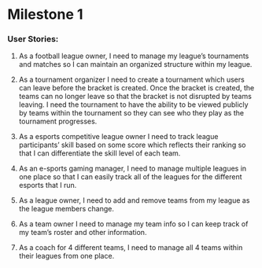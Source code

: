 # Milestone 1

### User Stories:

1. As a football league owner, I need to manage my league’s tournaments and matches so I can maintain an organized structure within my league.

2. As a tournament organizer I need to create a tournament which users can leave before the bracket is created. Once the bracket is created, the teams can no longer leave so that the bracket is not disrupted by teams leaving. I need the tournament to have the ability to be viewed publicly by teams within the tournament so they can see who they play as the tournament progresses. 

3. As a esports competitive league owner I need to track league participants’ skill based on some score which reflects their ranking so that I can differentiate the skill level of each team.

4. As an e-sports gaming manager, I need to manage multiple leagues in one place so that I can easily track all of the leagues for the different esports that I run. 

5. As a league owner, I need to add and remove teams from my league as the league members change. 

6.  As a team owner I need to manage my team info so I can keep track of my team’s roster and other information.

7. As a coach for 4 different teams, I need to manage all 4 teams within their leagues from one place.
